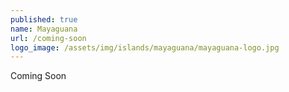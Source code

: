 ```yaml
---
published: true
name: Mayaguana
url: /coming-soon
logo_image: /assets/img/islands/mayaguana/mayaguana-logo.jpg
---
```


Coming Soon